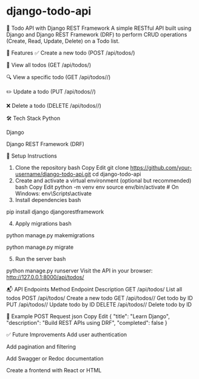 # django-todo-api
📝 Todo API with Django REST Framework
A simple RESTful API built using Django and Django REST Framework (DRF) to perform CRUD operations (Create, Read, Update, Delete) on a Todo list.

📌 Features
✅ Create a new todo (POST /api/todos/)

📄 View all todos (GET /api/todos/)

🔍 View a specific todo (GET /api/todos/<id>/)

✏️ Update a todo (PUT /api/todos/<id>/)

❌ Delete a todo (DELETE /api/todos/<id>/)

🛠️ Tech Stack
Python

Django

Django REST Framework (DRF)

🚀 Setup Instructions
1. Clone the repository
bash
Copy
Edit
git clone https://github.com/your-username/django-todo-api.git
cd django-todo-api
2. Create and activate a virtual environment (optional but recommended)
bash
Copy
Edit
python -m venv env
source env/bin/activate  # On Windows: env\Scripts\activate
3. Install dependencies
bash

pip install django djangorestframework

4. Apply migrations
bash

python manage.py makemigrations

python manage.py migrate

5. Run the server
bash

python manage.py runserver
Visit the API in your browser: http://127.0.0.1:8000/api/todos/

📬 API Endpoints
Method	Endpoint	Description
GET	/api/todos/	List all todos
POST	/api/todos/	Create a new todo
GET	/api/todos/<id>/	Get todo by ID
PUT	/api/todos/<id>/	Update todo by ID
DELETE	/api/todos/<id>/	Delete todo by ID

🔧 Example POST Request
json
Copy
Edit
{
  "title": "Learn Django",
  "description": "Build REST APIs using DRF",
  "completed": false
}

✅ Future Improvements
Add user authentication

Add pagination and filtering

Add Swagger or Redoc documentation

Create a frontend with React or HTML

